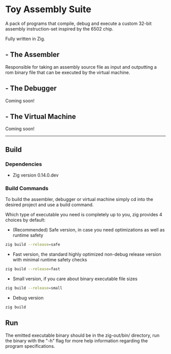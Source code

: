 # Toy Assembly Suite
A pack of programs that compile, debug and execute a custom 32-bit assembly instruction-set inspired by the 6502 chip.

Fully written in Zig.

## - The Assembler
Responsible for taking an assembly source file as input and outputting a rom binary file that can be executed by the virtual machine.

## - The Debugger
Coming soon!

## - The Virtual Machine
Coming soon!

---

## Build

### Dependencies
* Zig version 0.14.0.dev

### Build Commands
To build the assembler, debugger or virtual machine simply cd into the desired project and use a build command.

Which type of executable you need is completely up to you, zig provides 4 choices by default:

* (Recommended) Safe version, in case you need optimizations as well as runtime safety
```sh
zig build --release=safe
```

* Fast version, the standard highly optimized non-debug release version with minimal runtime safety checks
```sh
zig build --release=fast
```

* Small version, if you care about binary executable file sizes
```sh
zig build --release=small
```

* Debug version
```sh
zig build
```

## Run
The emitted executable binary should be in the zig-out/bin/ directory, run the binary with the "-h" flag for more help information regarding the program specifications.
